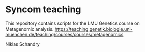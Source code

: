 # Syncom teaching

This repository contains scripts for the LMU Genetics
course on Metagenomic analysis.
https://teaching.genetik.biologie.uni-muenchen.de/teaching/courses/courses/metagenomics

Niklas Schandry
